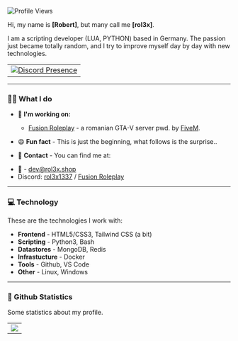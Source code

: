 ![Profile Views](https://komarev.com/ghpvc/?username=rol3x1337&color=7C3138&style=flat-square) 

Hi, my name is **[Robert]**, but many call me **[rol3x]**.

I am a scripting developer (LUA, PYTHON) based in Germany. The passion just became totally random, and I try to improve myself day by day with new technologies.

<table align="center">
  <tr>
    <td>
		<a href="https://discord.com/users/1018290650602553364" target="_blank" rel="nofollow">
			<img src="https://lanyard-profile-readme.vercel.app/api/1018290650602553364?idleMessage=Probably%20working.." alt="Discord Presence" align="center">
		</a>
    </td>
  </tr>
</table>

---

### 👨‍💻 What I do
      
   * 💼 **I'm working on:**
      * [Fusion Roleplay](https://fusionrp.ro) - a romanian GTA-V server pwd. by [FiveM](https://fivem.net).

   * 😄 **Fun fact** - This is just the beginning, what follows is the surprise..

   * 👋 **Contact** - You can find me at:

- 📩 - dev@rol3x.shop
- Discord: [rol3x1337](https://discord.com/users/1018290650602553364) / [Fusion Roleplay](https://discord.gg/fusionro)

---

### 💻 Technology
These are the technologies I work with:

   * **Frontend** - HTML5/CSS3, Tailwind CSS (a bit)
   * **Scripting** - Python3, Bash
   * **Datastores** - MongoDB, Redis
   * **Infrastucture** - Docker
   * **Tools** - Github, VS Code
   * **Other** - Linux, Windows

---

### 🧾 Github Statistics
Some statistics about my profile.

<table>
	<tr>
		<td align="center" style="padding=0;width=50%;">
			<img align="center" style="padding=0;" src="https://github-readme-stats-eight-theta.vercel.app/api?username=rol3x1337&show_icons=true&include_all_commits=true&count_private=true&bg_color=1c1c1c&hide_border=true&text_color=ffffff&title_color=c3002f&icon_color=c3002f&hide_title=true" />
		</td>
	</tr>
</table>
